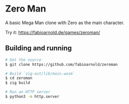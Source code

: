 # Zero Man

A basic Mega Man clone with Zero as the main character.

Try it: https://fabioarnold.de/games/zeroman/

## Building and running

```bash
# Get the source
$ git clone https://github.com/fabioarnold/zeroman

# Build `zig-out/lib/main.wasm`
$ cd zeroman
$ zig build

# Run an HTTP server
$ python3 -m http.server
```